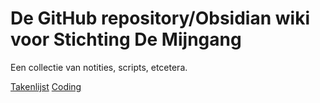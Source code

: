 # De GitHub repository/Obsidian wiki voor Stichting De Mijngang
Een collectie van notities, scripts, etcetera.

[Takenlijst](TODO.md)
[Coding](Index)